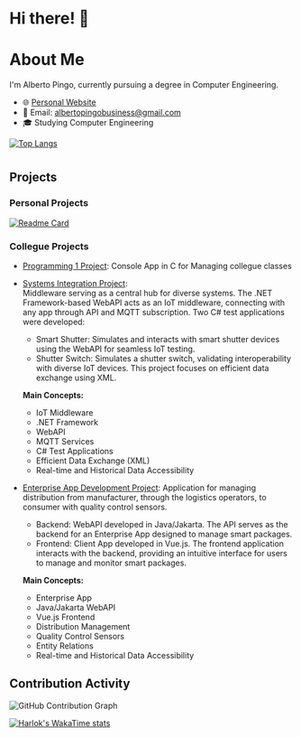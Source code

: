 # Hi there! 👋

# About Me

I'm Alberto Pingo, currently pursuing a degree in Computer Engineering.

- 🌐 [Personal Website](...)
- 📧 Email: albertopingobusiness@gmail.com
- 🎓 Studying Computer Engineering

[![Top Langs](https://github-readme-stats.vercel.app/api/top-langs/?username=albertopingo&hide_progress=true&theme=transparent)](https://github.com/albertopingo/github-readme-stats)

#

## Projects

### Personal Projects
[![Readme Card](https://github-readme-stats.vercel.app/api/pin/?username=albertopingo&repo=cyber-canvas&theme=transparent)](https://github.com/albertopingo/cyber-canvas)

### Collegue Projects
- [Programming 1 Project](https://github.com/albertopingo/group_P1_CollegueClassManager): Console App in C for Managing collegue classes

- [Systems Integration Project](https://github.com/albertopingo/group_IS_IoTmiddleware):  
  Middleware serving as a central hub for diverse systems. The .NET Framework-based WebAPI acts as an IoT middleware, connecting with any app through API and MQTT subscription. Two C# test applications were developed:
    - Smart Shutter: Simulates and interacts with smart shutter devices using the WebAPI for seamless IoT testing.
    - Shutter Switch: Simulates a shutter switch, validating interoperability with diverse IoT devices. This project focuses on efficient data exchange using XML.

  **Main Concepts:**
  - IoT Middleware
  - .NET Framework
  - WebAPI
  - MQTT Services
  - C# Test Applications
  - Efficient Data Exchange (XML)
  - Real-time and Historical Data Accessibility


- [Enterprise App Development Project](https://github.com/albertopingo/group_DAE_SmartPackagesApp):
  Application for managing distribution from manufacturer, through the logistics operators, to consumer with quality control sensors.
  - Backend: WebAPI developed in Java/Jakarta. The API serves as the backend for an Enterprise App designed to manage smart packages.
  - Frontend: Client App developed in Vue.js. The frontend application interacts with the backend, providing an intuitive interface for users to manage and monitor smart packages.
  
  **Main Concepts:**
  - Enterprise App
  - Java/Jakarta WebAPI
  - Vue.js Frontend
  - Distribution Management
  - Quality Control Sensors
  - Entity Relations
  - Real-time and Historical Data Accessibility

## Contribution Activity
![GitHub Contribution Graph](https://github-readme-stats.vercel.app/api?username=albertopingo&count_private=true&show_icons=true&theme=transparent&hide=stars,contribs)

[![Harlok's WakaTime stats](https://github-readme-stats.vercel.app/api/wakatime?username=pingo&hide_progress=true&theme=transparent)](https://github.com/anuraghazra/github-readme-stats)
